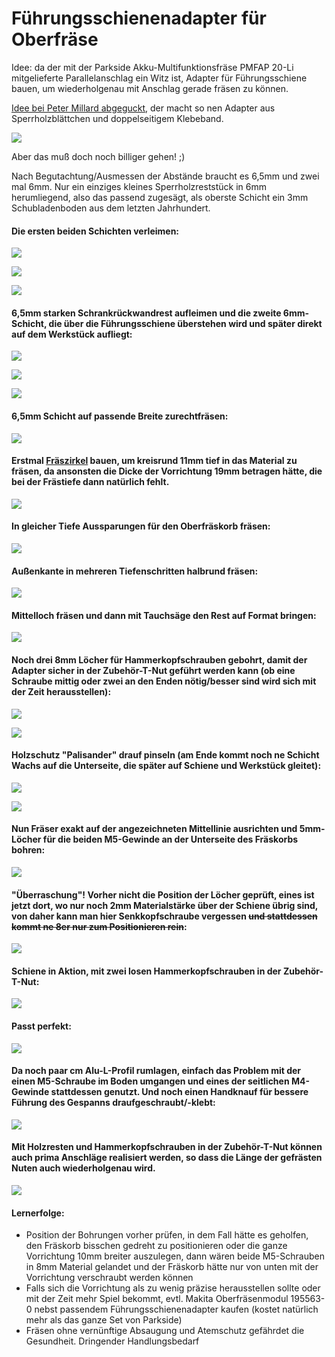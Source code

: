 # Führungsschienenadapter für Oberfräse

Idee: da der mit der Parkside Akku-Multifunktionsfräse PMFAP 20-Li mitgelieferte Parallelanschlag ein Witz ist, Adapter für Führungsschiene bauen, um wiederholgenau mit Anschlag gerade fräsen zu können.

[Idee bei Peter Millard abgeguckt](https://www.youtube.com/watch?v=zzbS0yObBhk), der macht so nen Adapter aus Sperrholzblättchen und doppelseitigem Klebeband.

![](001.png)

Aber das muß doch noch billiger gehen! ;)

Nach Begutachtung/Ausmessen der Abstände braucht es 6,5mm und zwei mal 6mm. Nur ein einziges kleines Sperrholzreststück in 6mm herumliegend, also das passend zugesägt, als oberste Schicht ein 3mm Schubladenboden aus dem letzten Jahrhundert.

#### Die ersten beiden Schichten verleimen:

![](001.jpg)

![](002.jpg)

![](003.jpg)

#### 6,5mm starken Schrankrückwandrest aufleimen und die zweite 6mm-Schicht, die über die Führungsschiene überstehen wird und später direkt auf dem Werkstück aufliegt:

![](004.jpg)

![](005.jpg)

![](006.jpg)

#### 6,5mm Schicht auf passende Breite zurechtfräsen:

![](007.jpg)

#### Erstmal [Fräszirkel](../Kreisfraeser/README.md) bauen, um kreisrund 11mm tief in das Material zu fräsen, da ansonsten die Dicke der Vorrichtung 19mm betragen hätte, die bei der Frästiefe dann natürlich fehlt.

![](008.jpg)

#### In gleicher Tiefe Aussparungen für den Oberfräskorb fräsen:

![](009.jpg)

#### Außenkante in mehreren Tiefenschritten halbrund fräsen:

![](010.jpg)

#### Mittelloch fräsen und dann mit Tauchsäge den Rest auf Format bringen:

![](011.jpg)

#### Noch drei 8mm Löcher für Hammerkopfschrauben gebohrt, damit der Adapter sicher in der Zubehör-T-Nut geführt werden kann (ob eine Schraube mittig oder zwei an den Enden nötig/besser sind wird sich mit der Zeit herausstellen):

![](012.jpg)

![](013.jpg)

#### Holzschutz "Palisander" drauf pinseln (am Ende kommt noch ne Schicht Wachs auf die Unterseite, die später auf Schiene und Werkstück gleitet):

![](014.jpg)

![](015.jpg)

#### Nun Fräser exakt auf der angezeichneten Mittellinie ausrichten und 5mm-Löcher für die beiden M5-Gewinde an der Unterseite des Fräskorbs bohren:

![](016.jpg)

#### "Überraschung"! Vorher nicht die Position der Löcher geprüft, eines ist jetzt dort, wo nur noch 2mm Materialstärke über der Schiene übrig sind, von daher kann man hier Senkkopfschraube vergessen <del>und stattdessen kommt ne 8er nur zum Positionieren rein</del>:

![](017.jpg)

#### Schiene in Aktion, mit zwei losen Hammerkopfschrauben in der Zubehör-T-Nut:

![](018.jpg)

#### Passt perfekt:

![](019.jpg)

#### Da noch paar cm Alu-L-Profil rumlagen, einfach das Problem mit der einen M5-Schraube im Boden umgangen und eines der seitlichen M4-Gewinde stattdessen genutzt. Und noch einen Handknauf für bessere Führung des Gespanns draufgeschraubt/-klebt:

![](020.jpg)

#### Mit Holzresten und Hammerkopfschrauben in der Zubehör-T-Nut können auch prima Anschläge realisiert werden, so dass die Länge der gefrästen Nuten auch wiederholgenau wird.

![](../Klappschiene/006.jpg)

#### Lernerfolge:

  * Position der Bohrungen vorher prüfen, in dem Fall hätte es geholfen, den Fräskorb bisschen gedreht zu positionieren oder die ganze Vorrichtung 10mm breiter auszulegen, dann wären beide M5-Schrauben in 8mm Material gelandet und der Fräskorb hätte nur von unten mit der Vorrichtung verschraubt werden können
  * Falls sich die Vorrichtung als zu wenig präzise herausstellen sollte oder mit der Zeit mehr Spiel bekommt, evtl. Makita Oberfräsenmodul 195563-0 nebst passendem Führungsschienenadapter kaufen (kostet natürlich mehr als das ganze Set von Parkside)
  * Fräsen ohne vernünftige Absaugung und Atemschutz gefährdet die Gesundheit. Dringender Handlungsbedarf